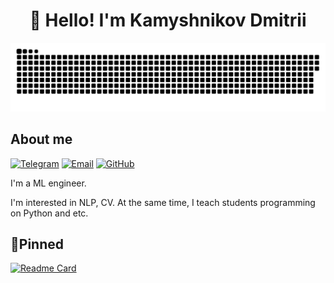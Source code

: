 <h1 align="center">👋 Hello! I'm Kamyshnikov Dmitrii </h1>

<p align="center">
 <img width="600" src="assets/github-snake.svg" alt="snake"/>
</p>

## About me
[![Telegram](https://img.shields.io/badge/-Telegram-2CA5E0?style=flat&logo=telegram&logoColor=white)](https://t.me/kama_34)
[![Email](https://img.shields.io/badge/Email-blue)](mailto:d.kamyshnikov.offer@yandex.ru)
[![GitHub](https://img.shields.io/badge/GitHub-black)](https://github.com/kama34)

I'm a ML engineer.

I'm interested in NLP, CV. 
At the same time, I teach students programming on Python and etc.

## 📌Pinned
[![Readme Card](https://github-readme-stats.vercel.app/api/pin/?username=asdasd&repo=kama34.github.io&theme=dracula&bg_color=00000000&)](https://dkamyshnikov.ru/)
